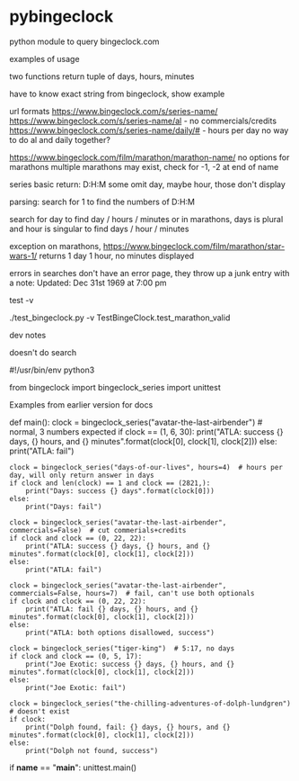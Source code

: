 # pybingeclock
python module to query bingeclock.com

examples of usage

two functions
return tuple of days, hours, minutes


have to know exact string from bingeclock, show example

url formats
https://www.bingeclock.com/s/series-name/
https://www.bingeclock.com/s/series-name/al  - no commercials/credits
https://www.bingeclock.com/s/series-name/daily/#  - hours per day
no way to do al and daily together?

https://www.bingeclock.com/film/marathon/marathon-name/
no options for marathons
multiple marathons may exist, check for -1, -2 at end of name

series
basic return: D:H:M
some omit day, maybe hour, those don't display

parsing: search for <span class="date_num">1</span>
to find the numbers of D:H:M

search for <span class="date_type">day</span>
to find day / hours / minutes
or in marathons, days is plural and hour is singular
to find days / hour / minutes

exception on marathons, https://www.bingeclock.com/film/marathon/star-wars-1/
returns 1 day 1 hour, no minutes displayed

errors in searches don't have an error page, they throw up a junk entry with a note:
Updated: Dec 31st 1969 at 7:00 pm


test -v

./test_bingeclock.py -v TestBingeClock.test_marathon_valid

dev notes

doesn't do search

#!/usr/bin/env python3

from bingeclock import bingeclock_series
import unittest



Examples from earlier version for docs


def main():
    clock = bingeclock_series("avatar-the-last-airbender")  # normal, 3 numbers expected
    if clock == (1, 6, 30):
        print("ATLA: success {} days, {} hours, and {} minutes".format(clock[0], clock[1], clock[2]))
    else:
        print("ATLA: fail")

    clock = bingeclock_series("days-of-our-lives", hours=4)  # hours per day, will only return answer in days
    if clock and len(clock) == 1 and clock == (2821,):
        print("Days: success {} days".format(clock[0]))
    else:
        print("Days: fail")

    clock = bingeclock_series("avatar-the-last-airbender", commercials=False)  # cut commerials+credits
    if clock and clock == (0, 22, 22):
        print("ATLA: success {} days, {} hours, and {} minutes".format(clock[0], clock[1], clock[2]))
    else:
        print("ATLA: fail")

    clock = bingeclock_series("avatar-the-last-airbender", commercials=False, hours=7)  # fail, can't use both optionals
    if clock and clock == (0, 22, 22):
        print("ATLA: fail {} days, {} hours, and {} minutes".format(clock[0], clock[1], clock[2]))
    else:
        print("ATLA: both options disallowed, success")

    clock = bingeclock_series("tiger-king")  # 5:17, no days
    if clock and clock == (0, 5, 17):
        print("Joe Exotic: success {} days, {} hours, and {} minutes".format(clock[0], clock[1], clock[2]))
    else:
        print("Joe Exotic: fail")

    clock = bingeclock_series("the-chilling-adventures-of-dolph-lundgren")  # doesn't exist
    if clock:
        print("Dolph found, fail: {} days, {} hours, and {} minutes".format(clock[0], clock[1], clock[2]))
    else:
        print("Dolph not found, success")


if __name__ == "__main__":
    unittest.main()


